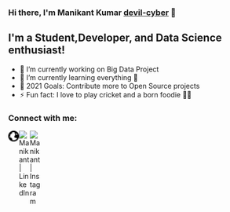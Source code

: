  ### Hi there, I'm Manikant Kumar [devil-cyber][website] 👋

## I'm a Student,Developer, and Data Science enthusiast!
- 🔭 I’m currently working on Big Data Project
- 🌱 I’m currently learning everything 🤣
- 🥅 2021 Goals: Contribute more to Open Source projects
- ⚡ Fun fact: I love to play cricket and a born foodie 🤣🤣
 

### Connect with me:

[<img align="left" alt="manikant" width="22px" src="https://raw.githubusercontent.com/iconic/open-iconic/master/svg/globe.svg" />][website]
[<img align="left" alt="Manikant | LinkedIn" width="22px" src="https://cdn.jsdelivr.net/npm/simple-icons@v3/icons/linkedin.svg" />][linkedin]
[<img align="left" alt="Manikant | Instagram" width="22px" src="https://cdn.jsdelivr.net/npm/simple-icons@v3/icons/instagram.svg" />][instagram]
<br />

 

[website]: https://devil-cyber.github.io/CodingSpace/
[instagram]:https://www.instagram.com/mani2474695/?hl=en
[linkedin]: https://www.linkedin.com/in/manikant-kumar-550998192/
 
